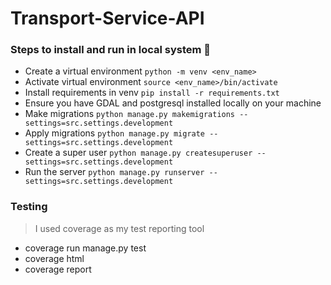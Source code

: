 # Transport-Service-API
### Steps to install and run in local system 🚀
- Create a virtual environment `python -m venv <env_name>`
- Activate virtual environment `source <env_name>/bin/activate`
- Install requirements in venv `pip install -r requirements.txt`
- Ensure you have GDAL and postgresql installed locally on your machine
- Make migrations `python manage.py makemigrations --settings=src.settings.development`
- Apply migrations `python manage.py migrate --settings=src.settings.development`
- Create a super user `python manage.py createsuperuser --settings=src.settings.development`
- Run the server `python manage.py runserver --settings=src.settings.development`

### Testing
> I used coverage as my test reporting tool
- coverage run manage.py test
- coverage html
- coverage report


